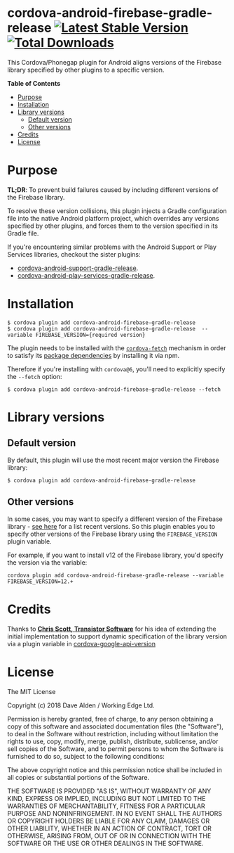 cordova-android-firebase-gradle-release [![Latest Stable Version](https://img.shields.io/npm/v/cordova-android-firebase-gradle-release.svg)](https://www.npmjs.com/package/cordova-android-firebase-gradle-release) [![Total Downloads](https://img.shields.io/npm/dt/cordova-android-firebase-gradle-release.svg)](https://npm-stat.com/charts.html?package=cordova-android-firebase-gradle-release)
=======================================

This Cordova/Phonegap plugin for Android aligns versions of the Firebase library specified by other plugins to a specific version.

<!-- START doctoc generated TOC please keep comment here to allow auto update -->
<!-- DON'T EDIT THIS SECTION, INSTEAD RE-RUN doctoc TO UPDATE -->
**Table of Contents**

- [Purpose](#purpose)
- [Installation](#installation)
- [Library versions](#library-versions)
  - [Default version](#default-version)
  - [Other versions](#other-versions)
- [Credits](#credits)
- [License](#license)

<!-- END doctoc generated TOC please keep comment here to allow auto update -->
 
# Purpose

**TL;DR**: To prevent build failures caused by including different versions of the Firebase library.


To resolve these version collisions, this plugin injects a Gradle configuration file into the native Android platform project, which overrides any versions specified by other plugins, and forces them to the version specified in its Gradle file.

If you're encountering similar problems with the Android Support or Play Services libraries, checkout the sister plugins:
- [cordova-android-support-gradle-release](https://github.com/dpa99c/cordova-android-support-gradle-release).
- [cordova-android-play-services-gradle-release](https://github.com/dpa99c/cordova-android-play-services-gradle-release).

# Installation

    $ cordova plugin add cordova-android-firebase-gradle-release
    $ cordova plugin add cordova-android-firebase-gradle-release  --variable FIREBASE_VERSION={required version}
    
The plugin needs to be installed with the [`cordova-fetch`](https://cordova.apache.org/news/2016/05/24/tools-release.html) mechanism in order to satisfy its [package dependencies](https://github.com/dpa99c/cordova-android-firebase-gradle-release/blob/master/package.json#L8) by installing it via npm.

Therefore if you're installing with `cordova@6`, you'll need to explicitly specify the `--fetch` option:

    $ cordova plugin add cordova-android-firebase-gradle-release --fetch
    
# Library versions

## Default version
By default, this plugin will use the most recent major version the Firebase library:

    $ cordova plugin add cordova-android-firebase-gradle-release

## Other versions

In some cases, you may want to specify a different version of the Firebase library - [see here](https://firebase.google.com/support/release-notes/android) for a list recent versions.
So this plugin enables you to specify other versions of the Firebase library using the `FIREBASE_VERSION` plugin variable.
 
For example, if you want to install v12 of the Firebase library, you'd specify the version via the variable:

    cordova plugin add cordova-android-firebase-gradle-release --variable FIREBASE_VERSION=12.+

# Credits

Thanks to [**Chris Scott, Transistor Software**](https://github.com/christocracy) for his idea of extending the initial implementation to support dynamic specification of the library version via a plugin variable in [cordova-google-api-version](https://github.com/transistorsoft/cordova-google-api-version)


License
================

The MIT License

Copyright (c) 2018 Dave Alden / Working Edge Ltd.

Permission is hereby granted, free of charge, to any person obtaining a copy
of this software and associated documentation files (the "Software"), to deal
in the Software without restriction, including without limitation the rights
to use, copy, modify, merge, publish, distribute, sublicense, and/or sell
copies of the Software, and to permit persons to whom the Software is
furnished to do so, subject to the following conditions:

The above copyright notice and this permission notice shall be included in
all copies or substantial portions of the Software.

THE SOFTWARE IS PROVIDED "AS IS", WITHOUT WARRANTY OF ANY KIND, EXPRESS OR
IMPLIED, INCLUDING BUT NOT LIMITED TO THE WARRANTIES OF MERCHANTABILITY,
FITNESS FOR A PARTICULAR PURPOSE AND NONINFRINGEMENT. IN NO EVENT SHALL THE
AUTHORS OR COPYRIGHT HOLDERS BE LIABLE FOR ANY CLAIM, DAMAGES OR OTHER
LIABILITY, WHETHER IN AN ACTION OF CONTRACT, TORT OR OTHERWISE, ARISING FROM,
OUT OF OR IN CONNECTION WITH THE SOFTWARE OR THE USE OR OTHER DEALINGS IN
THE SOFTWARE.